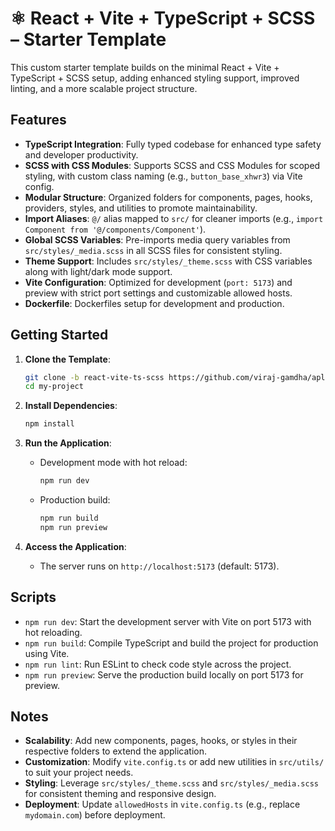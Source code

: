 # ⚛️ React + Vite + TypeScript + SCSS – Starter Template

This custom starter template builds on the minimal React + Vite + TypeScript + SCSS setup, adding enhanced styling support, improved linting, and a more scalable project structure.

## Features

- **TypeScript Integration**: Fully typed codebase for enhanced type safety and developer productivity.
- **SCSS with CSS Modules**: Supports SCSS and CSS Modules for scoped styling, with custom class naming (e.g., `button_base_xhwr3`) via Vite config.
- **Modular Structure**: Organized folders for components, pages, hooks, providers, styles, and utilities to promote maintainability.
- **Import Aliases**: `@/` alias mapped to `src/` for cleaner imports (e.g., `import Component from '@/components/Component'`).
- **Global SCSS Variables**: Pre-imports media query variables from `src/styles/_media.scss` in all SCSS files for consistent styling.
- **Theme Support**: Includes `src/styles/_theme.scss` with CSS variables along with light/dark mode support.
- **Vite Configuration**: Optimized for development (`port: 5173`) and preview with strict port settings and customizable allowed hosts.
- **Dockerfile**: Dockerfiles setup for development and production.

## Getting Started

1. **Clone the Template**:
   ```bash
   git clone -b react-vite-ts-scss https://github.com/viraj-gamdha/aplance-app-templates.git my-project
   cd my-project
   ```

2. **Install Dependencies**:
   ```bash
   npm install
   ```

3. **Run the Application**:
   - Development mode with hot reload:
     ```bash
     npm run dev
     ```
   - Production build:
     ```bash
     npm run build
     npm run preview
     ```

4. **Access the Application**:
   - The server runs on `http://localhost:5173` (default: 5173).

## Scripts

- `npm run dev`: Start the development server with Vite on port 5173 with hot reloading.
- `npm run build`: Compile TypeScript and build the project for production using Vite.
- `npm run lint`: Run ESLint to check code style across the project.
- `npm run preview`: Serve the production build locally on port 5173 for preview.

## Notes

- **Scalability**: Add new components, pages, hooks, or styles in their respective folders to extend the application.
- **Customization**: Modify `vite.config.ts` or add new utilities in `src/utils/` to suit your project needs.
- **Styling**: Leverage `src/styles/_theme.scss` and `src/styles/_media.scss` for consistent theming and responsive design.
- **Deployment**: Update `allowedHosts` in `vite.config.ts` (e.g., replace `mydomain.com`) before deployment.